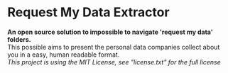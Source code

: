 <h1> Request My Data Extractor </h1>

<b> An open source solution to impossible to navigate 'request my data' folders. </b>
<br>
This possible aims to present the personal data companies collect about you in a easy, human readable format.
<br>
<i> This project is using the MIT License, see "license.txt" for the full license </i>

